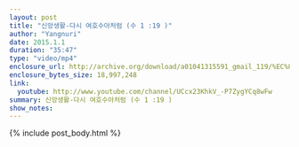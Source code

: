 ```yaml
---
layout: post
title: "신앙생활-다시 여호수아처럼 (수 1 :19 )"
author: "Yangnuri"
date: 2015.1.1
duration: "35:47"
type: "video/mp4"
enclosure_url: http://archive.org/download/a01041315591_gmail_119/%EC%8B%A0%EC%95%99%EC%83%9D%ED%99%9C-%EB%8B%A4%EC%8B%9C%20%EC%97%AC%ED%98%B8%EC%88%98%EC%95%84%EC%B2%98%EB%9F%BC%20%20%EC%88%981_1-9.mp4
enclosure_bytes_size: 18,997,248
link:
  youtube: http://www.youtube.com/channel/UCcx23KhkV_-P7ZygYCq8wFw
summary: 신앙생활-다시 여호수아처럼 (수 1 :19 )
show_notes:
---
```


{% include post_body.html %}
